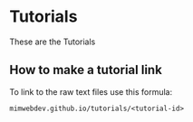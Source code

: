 # Tutorials

These are the Tutorials

## How to make a tutorial link

To link to the raw text files use this formula:

`mimwebdev.github.io/tutorials/<tutorial-id>`
